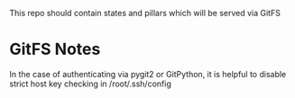 This repo should contain states and pillars which will be served via GitFS

# GitFS Notes

In the case of authenticating via pygit2 or GitPython, it is helpful to disable
strict host key checking in /root/.ssh/config
